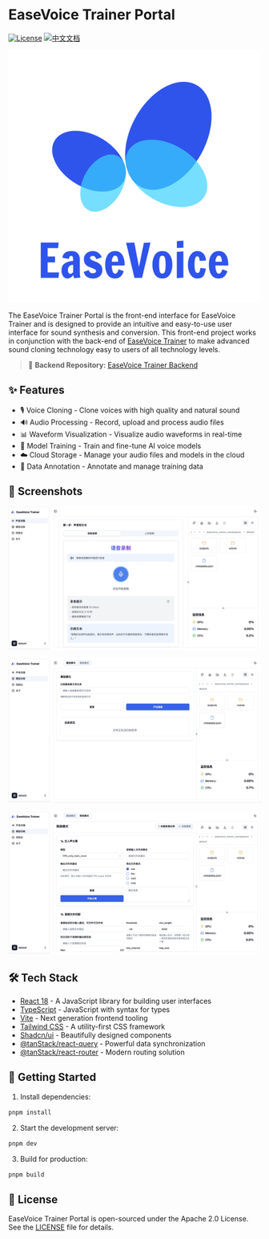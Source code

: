 # EaseVoice Trainer Portal

[![License](https://img.shields.io/badge/License-Apache%202.0-blue.svg)](https://opensource.org/licenses/Apache-2.0)
[![中文文档](https://img.shields.io/badge/docs-中文版-red.svg)](./README.zh-CN.md)

[![EaseVoice Logo](./docs/images/logo.svg)](https://github.com/megaease/easevoice-trainer)

The EaseVoice Trainer Portal is the front-end interface for EaseVoice Trainer and is designed to provide an intuitive and easy-to-use user interface for sound synthesis and conversion. This front-end project works in conjunction with the back-end of [EaseVoice Trainer](https://github.com/megaease/easevoice-trainer) to make advanced sound cloning technology easy to users of all technology levels.

> 🔗 **Backend Repository:** [EaseVoice Trainer Backend](https://github.com/megaease/easevoice-trainer)

## ✨ Features

- 🎙️ Voice Cloning - Clone voices with high quality and natural sound
- 🔊 Audio Processing - Record, upload and process audio files
- 📊 Waveform Visualization - Visualize audio waveforms in real-time
- 🤖 Model Training - Train and fine-tune AI voice models
- ☁️ Cloud Storage - Manage your audio files and models in the cloud
- 📝 Data Annotation - Annotate and manage training data

## 📸 Screenshots

  ![声音克隆](./docs/images/voice-clone.jpg)
  
  ![声音训练简单模式](./docs/images/easy-mode.jpg)

  ![声音训练高级模式](./docs/images/advanced-mode.jpg)

## 🛠️ Tech Stack

- [React 18](https://react.dev/) - A JavaScript library for building user interfaces
- [TypeScript](https://www.typescriptlang.org/) - JavaScript with syntax for types
- [Vite](https://vitejs.dev/) - Next generation frontend tooling
- [Tailwind CSS](https://tailwindcss.com/) - A utility-first CSS framework
- [Shadcn/ui](https://ui.shadcn.com/) - Beautifully designed components
- [@tanStack/react-query](https://tanstack.com/query/latest) - Powerful data synchronization
- [@tanStack/react-router](https://tanstack.com/router/latest) - Modern routing solution

## 🚀 Getting Started

1. Install dependencies:

```bash
pnpm install
```

2. Start the development server:

```bash
pnpm dev
```

3. Build for production:

```bash
pnpm build
```

## 📄 License

EaseVoice Trainer Portal is open-sourced under the Apache 2.0 License. See the [LICENSE](./LICENSE) file for details.
